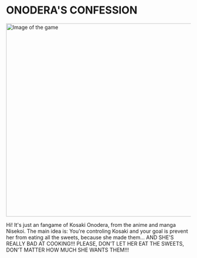 # ONODERA'S CONFESSION
<img align="center" alt="Image of the game" height="526" width="676" src="https://imgur.com/a/99nHb0C.jpg">

Hi! It's just an fangame of Kosaki Onodera, from the anime and manga Nisekoi. The main idea is: You're controling Kosaki and your goal is prevent her from eating all the sweets, because she made them... AND SHE'S REALLY BAD AT COOKING!!! PLEASE, DON'T LET HER EAT THE SWEETS, DON'T MATTER HOW MUCH SHE WANTS THEM!!!

